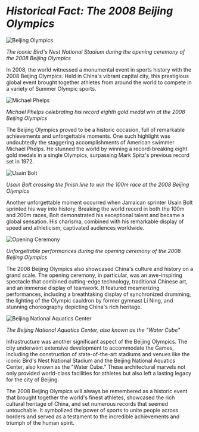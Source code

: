 # *Historical Fact: The 2008 Beijing Olympics*

![Beijing Olympics](/img/1696093759355.png)

*The iconic Bird's Nest National Stadium during the opening ceremony of the 2008 Beijing Olympics*

In 2008, the world witnessed a monumental event in sports history with the 2008 Beijing Olympics. Held in China's vibrant capital city, this prestigious global event brought together athletes from around the world to compete in a variety of Summer Olympic sports. 

![Michael Phelps](/img/1696093766506.png)

*Michael Phelps celebrating his record eighth gold medal win at the 2008 Beijing Olympics*

The Beijing Olympics proved to be a historic occasion, full of remarkable achievements and unforgettable moments. One such highlight was undoubtedly the staggering accomplishments of American swimmer Michael Phelps. He stunned the world by winning a record-breaking eight gold medals in a single Olympics, surpassing Mark Spitz's previous record set in 1972.

![Usain Bolt](/img/1696093773967.png)

*Usain Bolt crossing the finish line to win the 100m race at the 2008 Beijing Olympics*

Another unforgettable moment occurred when Jamaican sprinter Usain Bolt sprinted his way into history. Breaking the world record in both the 100m and 200m races, Bolt demonstrated his exceptional talent and became a global sensation. His charisma, combined with his remarkable display of speed and athleticism, captivated audiences worldwide.

![Opening Ceremony](/img/1696093781323.png)

*Unforgettable performances during the opening ceremony of the 2008 Beijing Olympics*

The 2008 Beijing Olympics also showcased China's culture and history on a grand scale. The opening ceremony, in particular, was an awe-inspiring spectacle that combined cutting-edge technology, traditional Chinese art, and an immense display of teamwork. It featured mesmerizing performances, including a breathtaking display of synchronized drumming, the lighting of the Olympic cauldron by former gymnast Li Ning, and stunning choreography depicting China's rich heritage.

![Beijing National Aquatics Center](/img/1696093788167.png)

*The Beijing National Aquatics Center, also known as the "Water Cube"*

Infrastructure was another significant aspect of the Beijing Olympics. The city underwent extensive development to accommodate the Games, including the construction of state-of-the-art stadiums and venues like the iconic Bird's Nest National Stadium and the Beijing National Aquatics Center, also known as the "Water Cube." These architectural marvels not only provided world-class facilities for athletes but also left a lasting legacy for the city of Beijing.

The 2008 Beijing Olympics will always be remembered as a historic event that brought together the world's finest athletes, showcased the rich cultural heritage of China, and set numerous records that seemed untouchable. It symbolized the power of sports to unite people across borders and served as a testament to the incredible achievements and triumph of the human spirit.